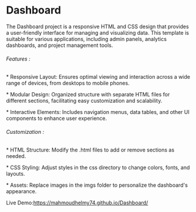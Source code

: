 # Dashboard

The Dashboard project is a responsive HTML and CSS design that provides a user-friendly interface for managing and visualizing data. This template is suitable for various applications, including admin panels, analytics dashboards, and project management tools.

<h6>Features :</h6>
<p>* Responsive Layout: Ensures optimal viewing and interaction across a wide range of devices, from desktops to mobile phones.</p>
<p>* Modular Design: Organized structure with separate HTML files for different sections, facilitating easy customization and scalability.</p>
<p>* Interactive Elements: Includes navigation menus, data tables, and other UI components to enhance user experience.</p>

<h6>Customization : </h6>
<P>* HTML Structure: Modify the .html files to add or remove sections as needed.</P>
<P>* CSS Styling: Adjust styles in the css directory to change colors, fonts, and layouts.</P>
<P>* Assets: Replace images in the imgs folder to personalize the dashboard's appearance.</P>

Live Demo:https://mahmoudhelmy74.github.io/Dashboard/
